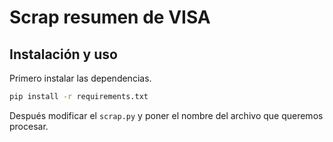 # Scrap resumen de VISA

## Instalación y uso

Primero instalar las dependencias.

```bash
pip install -r requirements.txt
```

Después modificar el `scrap.py` y poner el nombre del archivo que queremos procesar.
